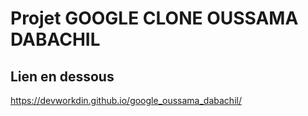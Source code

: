 # Projet GOOGLE CLONE OUSSAMA DABACHIL

## Lien en dessous 

https://devworkdin.github.io/google_oussama_dabachil/
